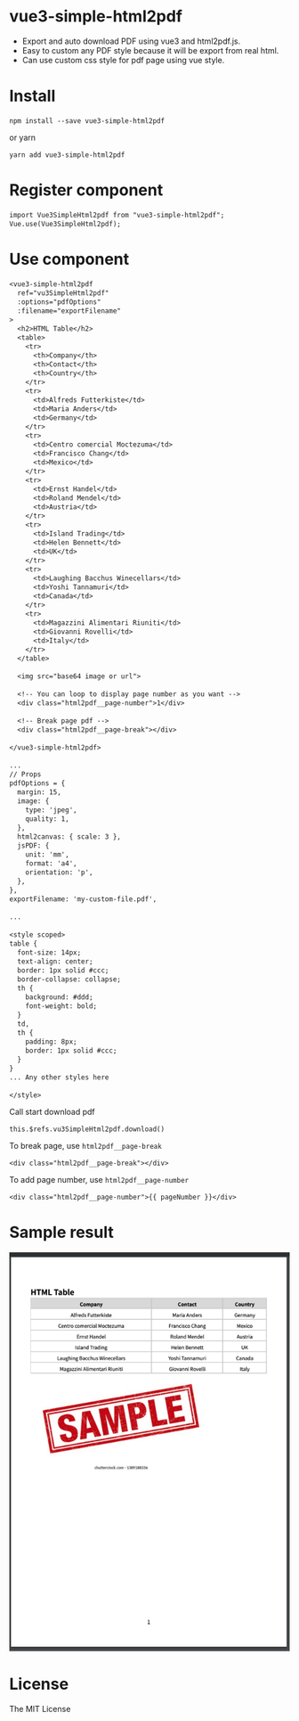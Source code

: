 # vue3-simple-html2pdf

- Export and auto download PDF using vue3 and html2pdf.js.
- Easy to custom any PDF style because it will be export from real html.
- Can use custom css style for pdf page using vue style.

# Install

```
npm install --save vue3-simple-html2pdf
```

or yarn

```
yarn add vue3-simple-html2pdf
```

# Register component
```
import Vue3SimpleHtml2pdf from "vue3-simple-html2pdf";
Vue.use(Vue3SimpleHtml2pdf);
```

# Use component

```
<vue3-simple-html2pdf
  ref="vu3SimpleHtml2pdf"
  :options="pdfOptions"
  :filename="exportFilename"
>
  <h2>HTML Table</h2>
  <table>
    <tr>
      <th>Company</th>
      <th>Contact</th>
      <th>Country</th>
    </tr>
    <tr>
      <td>Alfreds Futterkiste</td>
      <td>Maria Anders</td>
      <td>Germany</td>
    </tr>
    <tr>
      <td>Centro comercial Moctezuma</td>
      <td>Francisco Chang</td>
      <td>Mexico</td>
    </tr>
    <tr>
      <td>Ernst Handel</td>
      <td>Roland Mendel</td>
      <td>Austria</td>
    </tr>
    <tr>
      <td>Island Trading</td>
      <td>Helen Bennett</td>
      <td>UK</td>
    </tr>
    <tr>
      <td>Laughing Bacchus Winecellars</td>
      <td>Yoshi Tannamuri</td>
      <td>Canada</td>
    </tr>
    <tr>
      <td>Magazzini Alimentari Riuniti</td>
      <td>Giovanni Rovelli</td>
      <td>Italy</td>
    </tr>
  </table>

  <img src="base64 image or url">

  <!-- You can loop to display page number as you want -->
  <div class="html2pdf__page-number">1</div>

  <!-- Break page pdf -->
  <div class="html2pdf__page-break"></div>

</vue3-simple-html2pdf>

...
// Props
pdfOptions = {
  margin: 15,
  image: {
    type: 'jpeg',
    quality: 1,
  },
  html2canvas: { scale: 3 },
  jsPDF: {
    unit: 'mm',
    format: 'a4',
    orientation: 'p',
  },
},
exportFilename: 'my-custom-file.pdf',

...

<style scoped>
table {
  font-size: 14px;
  text-align: center;
  border: 1px solid #ccc;
  border-collapse: collapse;
  th {
    background: #ddd;
    font-weight: bold;
  }
  td,
  th {
    padding: 8px;
    border: 1px solid #ccc;
  }
}
... Any other styles here

</style>
```

Call start download pdf

```
this.$refs.vu3SimpleHtml2pdf.download()
```


To break page, use `html2pdf__page-break`

```
<div class="html2pdf__page-break"></div>
```

To add page number, use `html2pdf__page-number`

```
<div class="html2pdf__page-number">{{ pageNumber }}</div>
```

# Sample result

![alt text](/docs/sample.jpg)

# License

The MIT License
